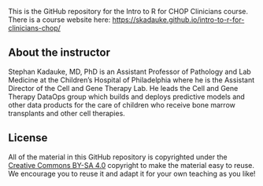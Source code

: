 This is the GitHub repository for the Intro to R for CHOP Clinicians course. There is a course website here: <https://skadauke.github.io/intro-to-r-for-clinicians-chop/>

## About the instructor

Stephan Kadauke, MD, PhD is an Assistant Professor of Pathology and Lab Medicine at the Children’s Hospital of Philadelphia where he is the Assistant Director of the Cell and Gene Therapy Lab. He leads the Cell and Gene Therapy DataOps group which builds and deploys predictive models and other data products for the care of children who receive bone marrow transplants and other cell therapies. 

## License

All of the material in this GitHub repository is copyrighted under the [Creative Commons BY-SA 4.0](https://creativecommons.org/licenses/by-sa/4.0/) copyright to make the material easy to reuse. We encourage you to reuse it and adapt it for your own teaching as you like!